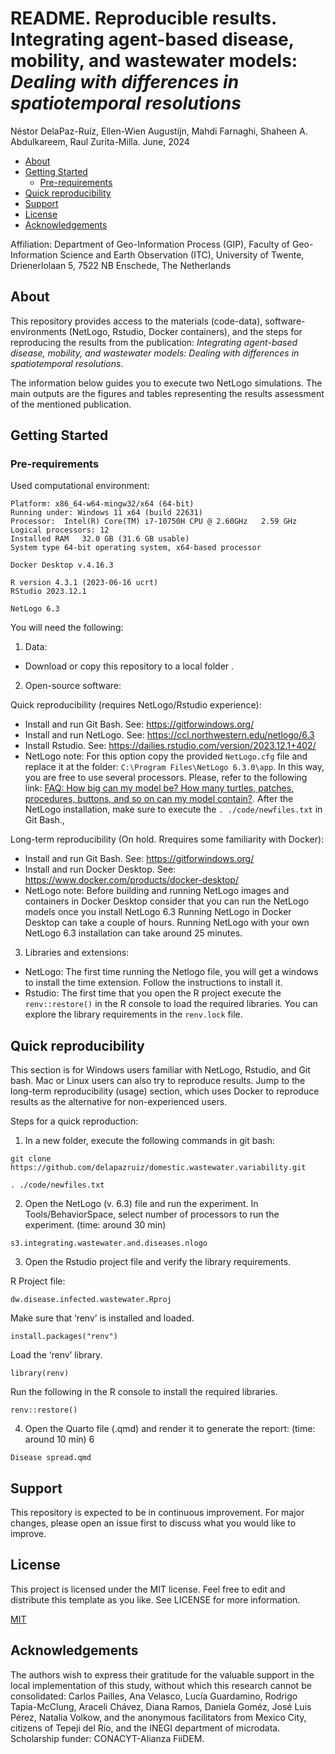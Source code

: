 

**README. Reproducible results. Integrating agent-based disease, mobility, and wastewater models:** 
*Dealing with differences in spatiotemporal resolutions*
================ 

Néstor DelaPaz-Ruíz, Ellen-Wien Augustijn, Mahdi Farnaghi, Shaheen A. Abdulkareem, Raul Zurita-Milla. June, 2024

-   [About](#about)
-   [Getting Started](#getting-started)
    -   [Pre-requirements](#pre-requirements)
-   [Quick reproducibility](#quick-reproducibility)
-   [Support](#support)
-   [License](#license)
-   [Acknowledgements](#acknowledgements)

Affiliation: Department of Geo-Information Process (GIP), Faculty of
Geo-Information Science and Earth Observation (ITC), University of
Twente, Drienerlolaan 5, 7522 NB Enschede, The Netherlands

## About

This repository provides access to the materials (code-data),
software-environments (NetLogo, Rstudio, Docker containers), and the
steps for reproducing the results from the publication: *Integrating
agent-based disease, mobility, and wastewater models: Dealing with
differences in spatiotemporal resolutions*.

The information below guides you to execute two NetLogo simulations. The
main outputs are the figures and tables representing the results
assessment of the mentioned publication.

## Getting Started

### Pre-requirements

Used computational environment:

    Platform: x86_64-w64-mingw32/x64 (64-bit) 
    Running under: Windows 11 x64 (build 22631)
    Processor:  Intel(R) Core(TM) i7-10750H CPU @ 2.60GHz   2.59 GHz
    Logical processors: 12 
    Installed RAM   32.0 GB (31.6 GB usable)
    System type 64-bit operating system, x64-based processor

    Docker Desktop v.4.16.3

    R version 4.3.1 (2023-06-16 ucrt)
    RStudio 2023.12.1

    NetLogo 6.3

You will need the following:

1.  Data:

-   Download or copy this repository to a local folder .

2.  Open-source software:

Quick reproducibility (requires NetLogo/Rstudio experience):

-   Install and run Git Bash. See: <https://gitforwindows.org/>
-   Install and run NetLogo. See:
    <https://ccl.northwestern.edu/netlogo/6.3>
-   Install Rstudio. See:
    <https://dailies.rstudio.com/version/2023.12.1+402/>
-   NetLogo note: For this option copy the provided `NetLogo.cfg` file
    and replace it at the folder: `C:\Program Files\NetLogo 6.3.0\app`.
    In this way, you are free to use several processors. Please, refer
    to the following link: [FAQ: How big can my model be? How many
    turtles, patches, procedures, buttons, and so on can my model
    contain?](http://ccl.northwestern.edu/netlogo/docs/faq.html#how-big-can-my-model-be-how-many-turtles-patches-procedures-buttons-and-so-on-can-my-model-contain).
    After the NetLogo installation, make sure to execute the
    `. ./code/newfiles.txt` in Git Bash.,

Long-term reproducibility (On hold. Rrequires some familiarity with
Docker):

-   Install and run Git Bash. See: <https://gitforwindows.org/>
-   Install and run Docker Desktop. See:
    <https://www.docker.com/products/docker-desktop/>
-   NetLogo note: Before building and running NetLogo images and
    containers in Docker Desktop consider that you can run the NetLogo
    models once you install NetLogo 6.3 Running NetLogo in Docker
    Desktop can take a couple of hours. Running NetLogo with your own
    NetLogo 6.3 installation can take around 25 minutes.

3. Libraries and extensions:

-   NetLogo: The first time running the Netlogo file, you will get a
    windows to install the time extension. Follow the instructions to
    install it.
-   Rstudio: The first time that you open the R project execute the
    `renv::restore()` in the R console to load the required libraries.
    You can explore the library requirements in the `renv.lock` file.

## Quick reproducibility

This section is for Windows users familiar with NetLogo, Rstudio, and
Git bash. Mac or Linux users can also try to reproduce results. Jump to
the long-term reproducibility (usage) section, which uses Docker to
reproduce results as the alternative for non-experienced users.

Steps for a quick reproduction:

1)  In a new folder, execute the following commands in git bash:

<!-- -->

    git clone https://github.com/delapazruiz/domestic.wastewater.variability.git

    . ./code/newfiles.txt

2)  Open the NetLogo (v. 6.3) file and run the experiment. In
    Tools/BehaviorSpace, select number of processors to run the
    experiment. (time: around 30 min)

<!-- -->

    s3.integrating.wastewater.and.diseases.nlogo

3)  Open the Rstudio project file and verify the library requirements.

R Project file:

    dw.disease.infected.wastewater.Rproj

Make sure that ‘renv’ is installed and loaded.

    install.packages("renv")

Load the ‘renv’ library.

    library(renv)

Run the following in the R console to install the required libraries.

    renv::restore()

4)  Open the Quarto file (.qmd) and render it to generate the report:
    (time: around 10 min) 6

<!-- -->

    Disease spread.qmd

## Support

This repository is expected to be in continuous improvement. For major
changes, please open an issue first to discuss what you would like to
improve.

## License

This project is licensed under the MIT license. Feel free to edit and
distribute this template as you like. See LICENSE for more information.

[MIT](https://choosealicense.com/licenses/mit/)

## Acknowledgements

The authors wish to express their gratitude for the valuable support in
the local implementation of this study, without which this research
cannot be consolidated: Carlos Pailles, Ana Velasco, Lucía Guardamino,
Rodrigo Tapia-McClung, Araceli Chávez, Diana Ramos, Daniela Goméz, José
Luis Pérez, Natalia Volkow, and the anonymous facilitators from Mexico
City, citizens of Tepeji del Río, and the INEGI department of microdata.
Scholarship funder: CONACYT-Alianza FiiDEM.
